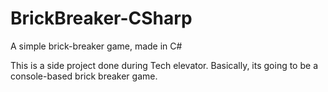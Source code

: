# BrickBreaker-CSharp
A simple brick-breaker game, made in C#

This is a side project done during Tech elevator. 
Basically, its going to be a console-based brick breaker game.
